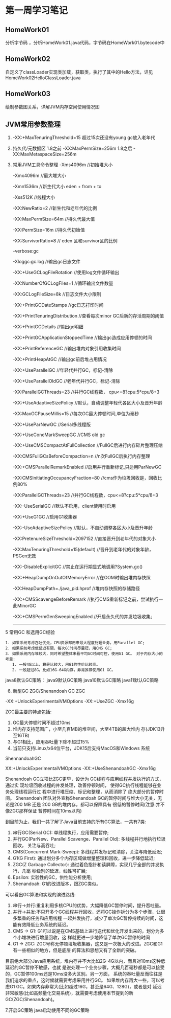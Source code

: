 # 第一周学习笔记

## HomeWork01
   分析字节码 ，分析HomeWork01.java代码，字节码在HomeWork01.bytecode中
   

## HomeWork02
   自定义了classLoader实现类加载，获取类，执行了其中的Hello方法，详见HomeWork02HelloClassLoader.java
   

## HomeWork03
   绘制参数图关系，详解JVM内存空间使用情况图


## JVM常用参数整理

   1. -XX:+MaxTenuringThreshold=15 超过15次还没有young gc放入老年代

   2. 持久代/元数据区
      1.8之前 -XX:MaxPermSize=256m 1.8之后 -XX:MaxMetaspaceSize=256m

   3. 常用JVM工具命令整理
      -Xms4096m  //初始堆大小

      -Xmx4096m  //最大堆大小

      -Xmn1536m //新生代大小 eden + from + to

      -Xss512K  //线程大小

      -XX:NewRatio=2  //新生代和老年代的比例

      -XX:MaxPermSize=64m   //持久代最大值

      -XX:PermSize=16m  //持久代初始值

      -XX:SurvivorRatio=8  // eden 区和survivor区的比例

      -verbose:gc

      -Xloggc:gc.log  //输出gc日志文件

      -XX:+UseGCLogFileRotation  //使用log文件循环输出

      -XX:NumberOfGCLogFiles=1  //循环输出文件数量

      -XX:GCLogFileSize=8k //日志文件大小限制

      -XX:+PrintGCDateStamps //gc日志打印时间

      -XX:+PrintTenuringDistribution            //查看每次minor GC后新的存活周期的阈值

      -XX:+PrintGCDetails //输出gc明细

      -XX:+PrintGCApplicationStoppedTime //输出gc造成应用停顿的时间

      -XX:+PrintReferenceGC //输出堆内对象引用收集时间

      -XX:+PrintHeapAtGC //输出gc前后堆占用情况

      -XX:+UseParallelGC  //年轻代并行GC，标记-清除

      -XX:+UseParallelOldGC //老年代并行GC，标记-清除

      -XX:ParallelGCThreads=23 //并行GC线程数， cpu<=8?cpu:5*cpu/8+3

      -XX:+UseAdaptiveSizePolicy //默认，自动调整年轻代各区大小及晋升年龄

      -XX:MaxGCPauseMillis=15 //每次GC最大停顿时间,单位为毫秒

      -XX:+UseParNewGC  //Serial多线程版

      -XX:+UseConcMarkSweepGC  //CMS old gc

      -XX:+UseCMSCompactAtFullCollection  //FullGC后进行内存碎片整理压缩

      -XX:CMSFullGCsBeforeCompaction=n  //n次FullGC后执行内存整理

      -XX:+CMSParallelRemarkEnabled  //启用并行重新标记,只适用ParNewGC

      -XX:CMSInitiatingOccupancyFraction=80             //cms作为垃圾回收是，回收比例80%

      -XX:ParallelGCThreads=23 //并行GC线程数，cpu<=8?cpu:5*cpu/8+3

      -XX:-UseSerialGC //默认不启用，client使用时启用

      -XX:+UseG1GC //启用G1收集器

      -XX:-UseAdaptiveSizePolicy //默认，不自动调整各区大小及晋升年龄

      -XX:PretenureSizeThreshold=2097152 //直接晋升到老年代的对象大小

      -XX:MaxTenuringThreshold=15(default) //晋升到老年代的对象年龄，PSGen无效

      -XX:-DisableExplicitGC //禁止在运行期显式地调用?System.gc()

      -XX:+HeapDumpOnOutOfMemoryError  //在OOM时输出堆内存快照

      -XX:HeapDumpPath=./java_pid<pid>.hprof  //堆内存快照的存储路径

      -XX:+CMSScavengeBeforeRemark //执行CMS重新标记之前，尝试执行一此MinorGC

      -XX:+CMSPermGenSweepingEnabled //开启永久代的并发垃圾收集」
      - - - - - - - - - - - - - - -

 5  常用GC 和选用GC经验

    1. 如果系统考虑吞吐优先，CPU资源都用来最大程度处理业务，用Parallel GC;
    2. 如果系统考虑低延迟有限，每次GC时间尽量短，用CMS GC;
    3. 如果系统内存堆较大，同时希望整体来看平均GC时间可控，使用G1 GC。 对于内存大小的考量:
       1. 一般4G以上，算是比较大，用G1的性价比较高。
       2. 一般超过8G，比如16G-64G内存，非常推荐使用G1 GC。

java8默认GC策略：
java9默认GC策略
java10默认GC策略
java11默认GC策略


6.  新型GC ZGC/Shenandoah GC
ZGC

-XX:+UnlockExperimentalVMOptions -XX:+UseZGC -Xmx16g

ZGC最主要的特点包括:
1. GC最大停顿时间不超过10ms
2. 堆内存支持范围广，小至几百MB的堆空间，大至4TB的超大堆内 存(JDK13升至16TB)
3. 与G1相比，应用吞吐量下降不超过15%
4. 当前只支持Linux/x64位平台，JDK15后支持MacOS和Windows 系统


ShennandoahGC

XX:+UnlockExperimentalVMOptions -XX:+UseShenandoahGC -Xmx16g

Shenandoah GC立项比ZGC更早，设计为
GC线程与应用线程并发执行的方式，通过实
现垃圾回收过程的并发处理，改善停顿时间， 使得GC执行线程能够在业务处理线程运行过
程中进行堆压缩、标记和整理，从而消除了
绝大部分的暂停时间。
Shenandoah 团队对外宣称Shenandoah GC的暂停时间与堆大小无关，无论是200 MB 还是 200 GB的堆内存，都可以保障具有 很低的暂停时间(注意:并不像ZGC那样保证 暂停时间在10ms以内)



到目前为止，我们一共了解了Java目前支持的所有GC算法，一共有7类:
1. 串行GC(Serial GC): 单线程执行，应用需要暂停;
2. 并行GC(ParNew、Parallel Scavenge、Parallel Old): 多线程并行地执行垃圾回收， 关注与高吞吐;
3. CMS(Concurrent Mark-Sweep): 多线程并发标记和清除，关注与降低延迟;
4. G1(G First): 通过划分多个内存区域做增量整理和回收，进一步降低延迟;
5. ZGC(Z Garbage Collector): 通过着色指针和读屏障，实现几乎全部的并发执行，几毫 秒级别的延迟，线性可扩展;
6. Epsilon: 实验性的GC，供性能分析使用;
7. Shenandoah: G1的改进版本，跟ZGC类似。



可以看出GC算法和实现的演进路线:
1. 串行->并行:重复利用多核CPU的优势，大幅降低GC暂停时间，提升吞吐量。
2. 并行->并发:不只开多个GC线程并行回收，还将GC操作拆分为多个步骤，让很多繁重的任务和应用线程 一起并发执行，减少了单次GC暂停持续的时间，这能有效降低业务系统的延迟。
3. CMS -> G1: G1可以说是在CMS基础上进行迭代和优化开发出来的，划分为多个小堆块进行增量回收，这 样就更进一步地降低了单次GC暂停的时间
4. G1 -> ZGC: ZGC号称无停顿垃圾收集器，这又是一次极大的改进。ZGC和G1有一些相似的地方，但是底层 的算法和思想又有了全新的突破。

目前绝大部分Java应用系统，堆内存并不大比如2G-4G以内，而且对10ms这种低延迟的GC暂停不敏感，也就 是说处理一个业务步骤，大概几百毫秒都是可以接受的，GC暂停100ms还是10ms没多大区别。另一方面， 系统的吞吐量反而往往是我们追求的重点，这时候就需要考虑采用并行GC。
如果堆内存再大一些，可以考虑G1 GC。如果内存非常大(比如超过16G，甚至是64G、128G)，或者是对 延迟非常敏感(比如高频量化交易系统)，就需要考虑使用本节提到的新GC(ZGC/Shenandoah)。


7.开启GC策略 java启动使用不同的GC策略





